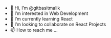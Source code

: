 - 👋 Hi, I’m @gitbasitmalik 
- 👀 I’m interested in Web Development
- 🌱 I’m currently learning React
- 💞️ I’m looking to collaborate on React Projects
- 📫 How to reach me ...

<!---
gitbasitmalik/gitbasitmalik is a ✨ special ✨ repository because its `README.md` (this file) appears on your GitHub profile.
You can click the Preview link to take a look at your changes.
--->
